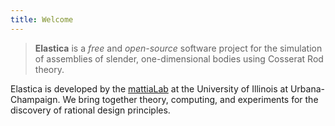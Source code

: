 ```yaml
---
title: Welcome
---
```


>**Elastica** is a *free* and *open-source* software project for the simulation of assemblies of slender, one-dimensional bodies using Cosserat Rod theory. 


Elastica is developed by the [mattiaLab](http://mattia-lab.com/) at the University of Illinois at Urbana-Champaign. We bring together theory, computing, and experiments for the discovery of rational design principles. 

<!--
<p class="small_margin">
    <a href="/cosserat_rods/case-studies"> <strong> See examples of how modeling Cosserat Rods with Elastica has enabled new scientific discoveries</strong></a>
</p>

#### Learn more about:
<p class="small">
<a href="/cosserat_rods/overview/"><strong>Cosserat Rod Theory</strong></a>
<br/>   
<a href="/software/elastica/"><strong>Elastica Software</strong></a> 
</p>
--> 
